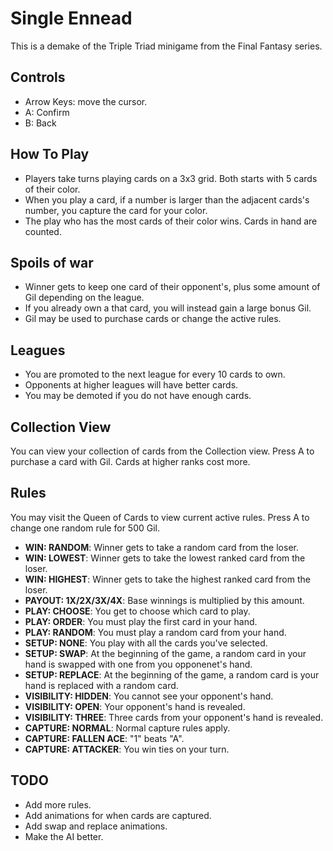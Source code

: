 # Single Ennead

This is a demake of the Triple Triad minigame from the Final Fantasy series.

## Controls
- Arrow Keys: move the cursor.
- A: Confirm
- B: Back

## How To Play

- Players take turns playing cards on a 3x3 grid. Both starts with 5 cards of their color.
- When you play a card, if a number is larger than the adjacent cards's number, you capture the card for your color.
- The play who has the most cards of their color wins. Cards in hand are counted.

## Spoils of war

- Winner gets to keep one card of their opponent's, plus some amount of Gil depending on the league.
- If you already own a that card, you will instead gain a large bonus Gil.
- Gil may be used to purchase cards or change the active rules.

## Leagues

- You are promoted to the next league for every 10 cards to own.
- Opponents at higher leagues will have better cards.
- You may be demoted if you do not have enough cards.

## Collection View

You can view your collection of cards from the Collection view.
Press A to purchase a card with Gil. Cards at higher ranks cost more.

## Rules

You may visit the Queen of Cards to view current active rules. Press A to change one random rule for 500 Gil.

- **WIN: RANDOM**: Winner gets to take a random card from the loser.
- **WIN: LOWEST**: Winner gets to take the lowest ranked card from the loser.
- **WIN: HIGHEST**: Winner gets to take the highest ranked card from the loser.
- **PAYOUT: 1X/2X/3X/4X**: Base winnings is multiplied by this amount.
- **PLAY: CHOOSE**: You get to choose which card to play.
- **PLAY: ORDER**: You must play the first card in your hand.
- **PLAY: RANDOM**: You must play a random card from your hand.
- **SETUP: NONE**: You play with all the cards you've selected.
- **SETUP: SWAP**: At the beginning of the game, a random card in your hand is swapped with one from you opponenet's hand.
- **SETUP: REPLACE**: At the beginning of the game, a random card is your hand is replaced with a random card.
- **VISIBILITY: HIDDEN**: You cannot see your opponent's hand.
- **VISIBILITY: OPEN**: Your opponent's hand is revealed.
- **VISIBILITY: THREE**: Three cards from your opponent's hand is revealed.
- **CAPTURE: NORMAL**: Normal capture rules apply.
- **CAPTURE: FALLEN ACE**: "1" beats "A".
- **CAPTURE: ATTACKER**: You win ties on your turn.

## TODO

- Add more rules.
- Add animations for when cards are captured.
- Add swap and replace animations.
- Make the AI better.
